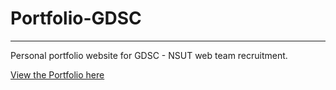 # Portfolio-GDSC
---
Personal portfolio website for GDSC - NSUT web team recruitment.


[View the Portfolio here](https://paras-gdsc.herokuapp.com/)
